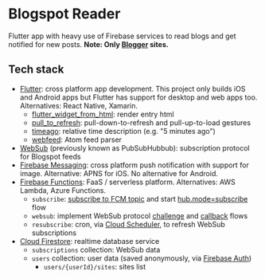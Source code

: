 # Blogspot Reader

Flutter app with heavy use of Firebase services to read blogs and get notified for new posts.
**Note: Only [Blogger](https://blogger.com) sites.**

## Tech stack


- [Flutter](https://flutter.dev): cross platform app development. This project only builds iOS and Android apps but Flutter has support for desktop and web apps too. Alternatives: React Native, Xamarin.
  - [flutter_widget_from_html](https://pub.dev/packages/flutter_widget_from_html): render entry html
  - [pull_to_refresh](https://pub.dev/packages/pull_to_refresh): pull-down-to-refresh and pull-up-to-load gestures
  - [timeago](https://pub.dev/packages/timeago): relative time description (e.g. "5 minutes ago")
  - [webfeed](https://pub.dev/packages/webfeed): Atom feed parser
- [WebSub](https://www.w3.org/TR/websub/) (previously known as PubSubHubbub): subscription protocol for Blogspot feeds
- [Firebase Messaging](https://firebase.google.com/docs/cloud-messaging/): cross platform push notification with support for image. Alternative: APNS for iOS. No alternative for Android.
- [Firebase Functions](https://firebase.google.com/docs/functions/): FaaS / serverless platform. Alternatives: AWS Lambda, Azure Functions.
  - `subscribe`: [subscribe to FCM topic](https://firebase.google.com/docs/cloud-messaging/manage-topics#suscribe_and_unsubscribe_using_the) and start [hub.mode=subscribe](https://www.w3.org/TR/websub/#subscriber-sends-subscription-request) flow
  - `websub`: implement WebSub protocol [challenge](https://www.w3.org/TR/websub/#hub-verifies-intent) and [callback](https://www.w3.org/TR/websub/#content-distribution) flows
  - `resubscribe`: cron, via [Cloud Scheduler](https://cloud.google.com/scheduler/), to refresh WebSub subscriptions
- [Cloud Firestore](https://firebase.google.com/docs/firestore): realtime database service
  - `subscriptions` collection: WebSub data
  - `users` collection: user data (saved anonymously, via [Firebase Auth](https://firebase.google.com/docs/auth/))
    - `users/{userId}/sites`: sites list
